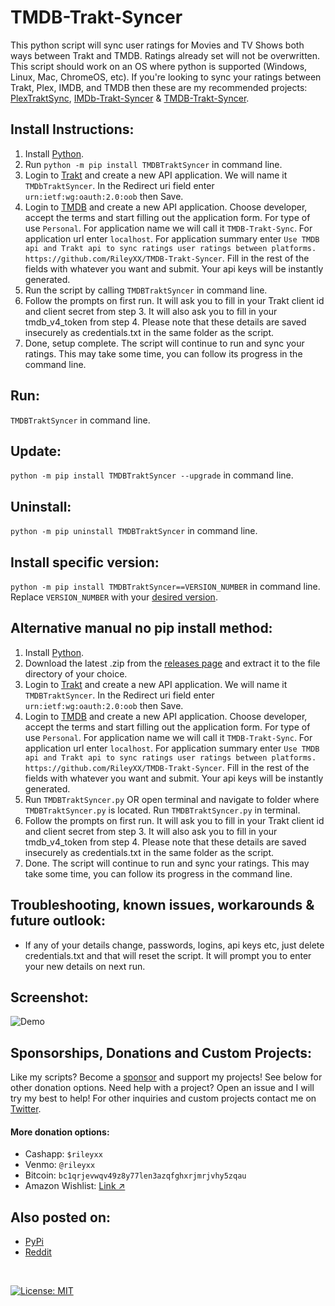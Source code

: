 # TMDB-Trakt-Syncer
This python script will sync user ratings for Movies and TV Shows both ways between Trakt and TMDB. Ratings already set will not be overwritten. This script should work on an OS where python is supported (Windows, Linux, Mac, ChromeOS, etc). If you're looking to sync your ratings between Trakt, Plex, IMDB, and TMDB then these are my recommended projects: [PlexTraktSync](https://github.com/Taxel/PlexTraktSync), [IMDb-Trakt-Syncer](https://github.com/RileyXX/IMDb-Trakt-Syncer) & [TMDB-Trakt-Syncer](https://github.com/RileyXX/TMDB-Trakt-Syncer).
## Install Instructions:
1. Install [Python](https://www.python.org/downloads/). 
2. Run `python -m pip install TMDBTraktSyncer` in command line.
3. Login to [Trakt](https://trakt.tv/oauth/applications) and create a new API application. We will name it `TMDbTraktSyncer`. In the Redirect uri field enter `urn:ietf:wg:oauth:2.0:oob` then Save. 
4. Login to [TMDB](https://www.themoviedb.org/settings/api/) and create a new API application. Choose developer, accept the terms and start filling out the application form. For type of use `Personal`. For application name we will call it `TMDB-Trakt-Sync`. For application url enter `localhost`. For application summary enter `Use TMDB api and Trakt api to sync ratings user ratings between platforms. https://github.com/RileyXX/TMDB-Trakt-Syncer`. Fill in the rest of the fields with whatever you want and submit. Your api keys will be instantly generated.
5. Run the script by calling `TMDBTraktSyncer` in command line. 
6. Follow the prompts on first run. It will ask you to fill in your Trakt client id and client secret from step 3. It will also ask you to fill in your tmdb_v4_token from step 4. Please note that these details are saved insecurely as credentials.txt in the same folder as the script.
7. Done, setup complete. The script will continue to run and sync your ratings. This may take some time, you can follow its progress in the command line.

## Run:
`TMDBTraktSyncer` in command line.

## Update:
`python -m pip install TMDBTraktSyncer --upgrade` in command line.

## Uninstall:
`python -m pip uninstall TMDBTraktSyncer` in command line.

## Install specific version:
`python -m pip install TMDBTraktSyncer==VERSION_NUMBER` in command line. Replace `VERSION_NUMBER` with your [desired version](https://github.com/RileyXX/TMDb-Trakt-Syncer/releases).

## Alternative manual no pip install method:
1. Install [Python](https://www.python.org/downloads/).
2. Download the latest .zip from the [releases page](https://github.com/RileyXX/TMDB-Trakt-Syncer/releases) and extract it to the file directory of your choice.
3. Login to [Trakt](https://trakt.tv/oauth/applications) and create a new API application. We will name it `TMDBTraktSyncer`. In the Redirect uri field enter `urn:ietf:wg:oauth:2.0:oob` then Save. 
4. Login to [TMDB](https://www.themoviedb.org/settings/api/) and create a new API application. Choose developer, accept the terms and start filling out the application form. For type of use `Personal`. For application name we will call it `TMDB-Trakt-Sync`. For application url enter `localhost`. For application summary enter `Use TMDB api and Trakt api to sync ratings user ratings between platforms. https://github.com/RileyXX/TMDB-Trakt-Syncer`. Fill in the rest of the fields with whatever you want and submit. Your api keys will be instantly generated.
5. Run `TMDBTraktSyncer.py` OR open terminal and navigate to folder where `TMDBTraktSyncer.py` is located. Run `TMDBTraktSyncer.py` in terminal. 
6. Follow the prompts on first run. It will ask you to fill in your Trakt client id and client secret from step 3. It will also ask you to fill in your tmdb_v4_token from step 4. Please note that these details are saved insecurely as credentials.txt in the same folder as the script. 
7. Done. The script will continue to run and sync your ratings. This may take some time, you can follow its progress in the command line.

## Troubleshooting, known issues, workarounds & future outlook:
* If any of your details change, passwords, logins, api keys etc, just delete credentials.txt and that will reset the script. It will prompt you to enter your new details on next run.

## Screenshot:
![Demo](https://i.imgur.com/5LI04O2.png)


## Sponsorships, Donations and Custom Projects:
Like my scripts? Become a [sponsor](https://github.com/sponsors/RileyXX) and support my projects! See below for other donation options. Need help with a project? Open an issue and I will try my best to help! For other inquiries and custom projects contact me on [Twitter](https://twitter.com/RileyxBell).

#### More donation options:
- Cashapp: `$rileyxx`
- Venmo: `@rileyxx`
- Bitcoin: `bc1qrjevwqv49z8y77len3azqfghxrjmrjvhy5zqau`
- Amazon Wishlist: [Link ↗](https://www.amazon.com/hz/wishlist/ls/WURF5NWZ843U)

## Also posted on:
* [PyPi](https://pypi.org/project/TMDBTraktSyncer/)
* [Reddit](https://www.reddit.com/r/trakt/comments/13jlu4r/tmdb_trakt_rating_syncer_tool_2_way_sync/)

<br>

[![License: MIT](https://img.shields.io/badge/License-MIT-yellow.svg)](https://opensource.org/licenses/MIT)
